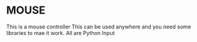 # MOUSE
This is a mouse controller
This can be used anywhere and you need some libraries to mae it work.
All are Python Input
